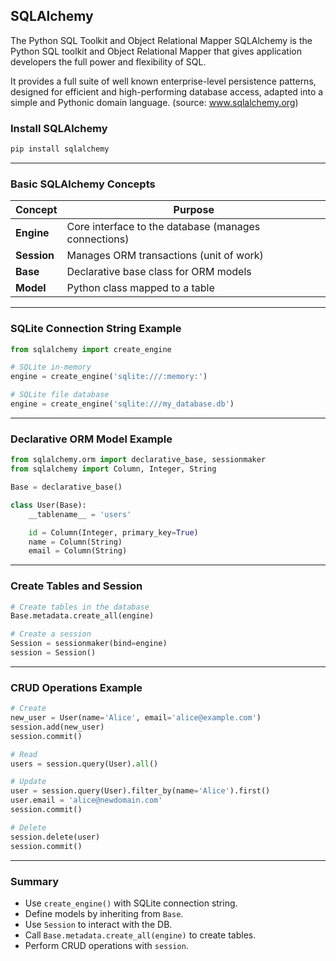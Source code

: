 ## SQLAlchemy

The Python SQL Toolkit and Object Relational Mapper
SQLAlchemy is the Python SQL toolkit and Object Relational Mapper that gives application developers the full power and flexibility of SQL.

It provides a full suite of well known enterprise-level persistence patterns, designed for efficient and high-performing database access, adapted into a simple and Pythonic domain language. (source: www.sqlalchemy.org)

### **Install SQLAlchemy**

```bash
pip install sqlalchemy
```

---

### **Basic SQLAlchemy Concepts**

| Concept     | Purpose                                              |
| ----------- | ---------------------------------------------------- |
| **Engine**  | Core interface to the database (manages connections) |
| **Session** | Manages ORM transactions (unit of work)              |
| **Base**    | Declarative base class for ORM models                |
| **Model**   | Python class mapped to a table                       |

---

### **SQLite Connection String Example**

```python
from sqlalchemy import create_engine

# SQLite in-memory
engine = create_engine('sqlite:///:memory:')

# SQLite file database
engine = create_engine('sqlite:///my_database.db')
```

---

### **Declarative ORM Model Example**

```python
from sqlalchemy.orm import declarative_base, sessionmaker
from sqlalchemy import Column, Integer, String

Base = declarative_base()

class User(Base):
    __tablename__ = 'users'

    id = Column(Integer, primary_key=True)
    name = Column(String)
    email = Column(String)
```

---

### **Create Tables and Session**

```python
# Create tables in the database
Base.metadata.create_all(engine)

# Create a session
Session = sessionmaker(bind=engine)
session = Session()
```

---

### **CRUD Operations Example**

```python
# Create
new_user = User(name='Alice', email='alice@example.com')
session.add(new_user)
session.commit()

# Read
users = session.query(User).all()

# Update
user = session.query(User).filter_by(name='Alice').first()
user.email = 'alice@newdomain.com'
session.commit()

# Delete
session.delete(user)
session.commit()
```

---

###  **Summary**

* Use `create_engine()` with SQLite connection string.
* Define models by inheriting from `Base`.
* Use `Session` to interact with the DB.
* Call `Base.metadata.create_all(engine)` to create tables.
* Perform CRUD operations with `session`.

